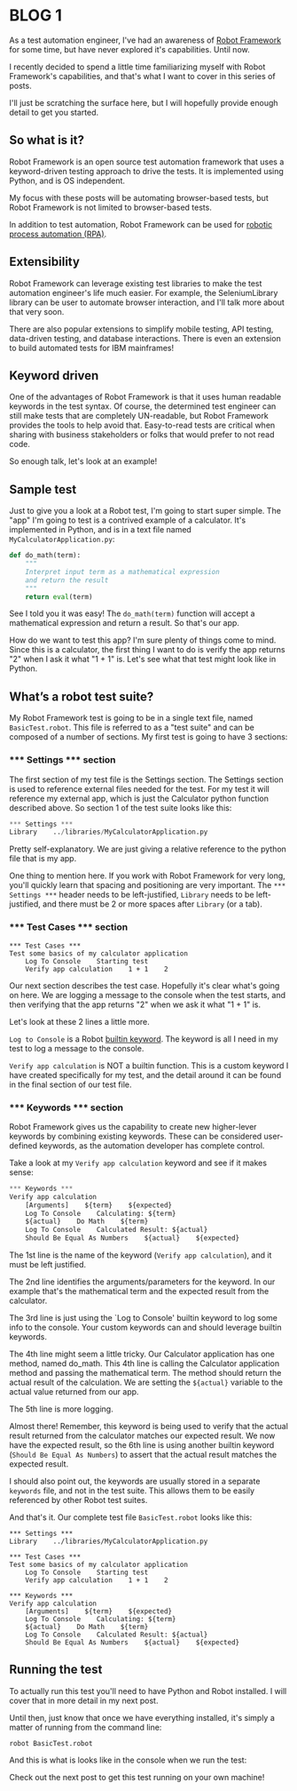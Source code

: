 # BLOG 1

As a test automation engineer, I've had an awareness of [Robot Framework](http://robotframework.org/) for some time, but have never explored it's capabilities.  Until now.  

I recently decided to spend a little time familiarizing myself with Robot Framework's capabilities, and that's what I want to cover in this series of posts.

I'll just be scratching the surface here, but I will hopefully provide enough detail to get you started.

## So what is it?
Robot Framework is an open source test automation framework that uses a keyword-driven testing approach to drive the tests.  It is implemented using Python, and is OS independent.  

My focus with these posts will be automating browser-based tests, but Robot Framework is not limited to browser-based tests.   

In addition to test automation, Robot Framework can be used for [robotic process automation (RPA)](https://robotframework.org/rpa/).

## Extensibility
Robot Framework can leverage existing test libraries to make the test automation engineer's life much easier.  For example, the SeleniumLibrary library can be user to automate browser interaction, and I'll talk more about that very soon.  

There are also popular extensions to simplify mobile testing, API testing, data-driven testing, and database interactions.  There is even an extension to build automated tests for IBM mainframes!

## Keyword driven
One of the advantages of Robot Framework is that it uses human readable keywords in the test syntax.  Of course, the determined test engineer can still make tests that are completely UN-readable, but Robot Framework provides the tools to help avoid that.  Easy-to-read tests are critical when sharing with business stakeholders or folks that would prefer to not read code.

So enough talk, let's look at an example!

## Sample test
Just to give you a look at a Robot test, I'm going to start super simple.  The "app" I'm going to test is a contrived example of a calculator.  It's implemented in Python, and is in a text file named `MyCalculatorApplication.py`:
```python
def do_math(term):
    """
    Interpret input term as a mathematical expression
    and return the result
    """
    return eval(term)
```

See I told you it was easy!  The `do_math(term)` function will accept a mathematical expression and return a result. So that's our app.  

How do we want to test this app?  I'm sure plenty of things come to mind.  Since this is a calculator, the first thing I want to do is verify the app returns "2" when I ask it what "1 + 1" is.  Let's see what that test might look like in Python.

## What’s a robot test suite?
My Robot Framework test is going to be in a single text file, named `BasicTest.robot`.  This file is referred to as a "test suite" and can be composed of a number of sections.  My first test is going to have 3 sections:

### *** Settings *** section
The first section of my test file is the Settings section.  The Settings section is used to reference external files needed for the test.  For my test it will reference my external app, which is just the Calculator python function described above.  So section 1 of the test suite  looks like this:
```python
*** Settings ***
Library    ../libraries/MyCalculatorApplication.py
```

Pretty self-explanatory.  We are just giving a relative reference to the python file that is my app.

One thing to mention here.  If you work with Robot Framework for very long, you'll quickly learn that spacing and positioning are very important.  The `*** Settings ***` header needs to be left-justified, `Library` needs to be left-justified, and there must be 2 or more spaces after `Library` (or a tab). 

### *** Test Cases *** section

```
*** Test Cases ***
Test some basics of my calculator application
    Log To Console    Starting test
    Verify app calculation    1 + 1    2
```
Our next section describes the test case.  Hopefully it's clear what's going on here.  We are logging a message to the console when the test starts, and then verifying that the app returns "2" when we ask it what "1 + 1" is.  

Let's look at these 2 lines a little more. 

`Log to Console` is a Robot [builtin keyword](https://robotframework.org/robotframework/latest/libraries/BuiltIn.html).  The keyword is all I need in my test to log a message to the console.

`Verify app calculation` is NOT a builtin function.  This is a custom keyword I have created specifically for my test, and the detail around it can be found in the final section of our test file.

### *** Keywords *** section
Robot Framework gives us the capability to create new higher-lever keywords by combining existing keywords.  These can be considered user-defined keywords, as the automation developer has complete control.

Take a look at my `Verify app calculation` keyword and see if it makes sense:
```python
*** Keywords ***
Verify app calculation 
    [Arguments]    ${term}    ${expected}
    Log To Console    Calculating: ${term}
    ${actual}    Do Math    ${term}
    Log To Console    Calculated Result: ${actual}
    Should Be Equal As Numbers    ${actual}    ${expected}
```

The 1st line is the name of the keyword (`Verify app calculation`), and it must be left justified.

The 2nd line identifies the arguments/parameters for the keyword.  In our example that's the mathematical term and the expected result from the calculator.

The 3rd line is just using the `Log to Console' builtin keyword to log some info to the console.  Your custom keywords can and should leverage builtin keywords.

The 4th line might seem a little tricky.  Our Calculator application has one method, named do_math.  This 4th line is calling the Calculator application method and passing the mathematical term.  The method should return the actual result of the calculation.  We are setting the `${actual}` variable to the actual value returned from our app.

The 5th line is more logging.

Almost there!  Remember, this keyword is being used to verify that the actual result returned from the calculator matches our expected result.  We now have the expected result, so the 6th line is using another builtin keyword (`Should Be Equal As Numbers`) to assert that the actual result matches the expected result.

I should also point out, the keywords are usually stored in a separate `keywords` file, and not in the test suite.  This allows them to be easily referenced by other Robot test suites.  

And that's it.  Our complete test file `BasicTest.robot` looks like this:
```
*** Settings ***
Library    ../libraries/MyCalculatorApplication.py

*** Test Cases ***
Test some basics of my calculator application
    Log To Console    Starting test
    Verify app calculation    1 + 1    2

*** Keywords ***
Verify app calculation 
    [Arguments]    ${term}    ${expected}
    Log To Console    Calculating: ${term}
    ${actual}    Do Math    ${term}
    Log To Console    Calculated Result: ${actual}
    Should Be Equal As Numbers    ${actual}    ${expected}
```
## Running the test
To actually run this test you'll need to have Python and Robot installed.  I will cover that in more detail in my next post.

Until then, just know that once we have everything installed, it's simply a matter of running from the command line:
```
robot BasicTest.robot
```

And this is what is looks like in the console when we run the test:


Check out the next post to get this test running on your own machine!